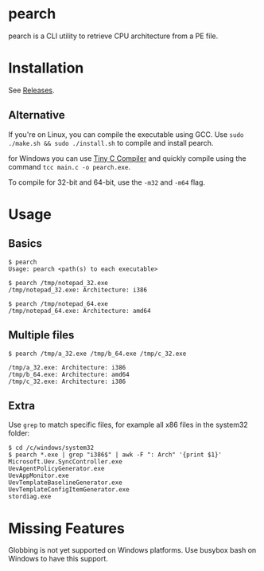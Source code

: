 
# pearch

pearch is a CLI utility to retrieve CPU architecture from
a PE file.

# Installation

See [Releases](https://github.com/oxou/pearch/releases).

## Alternative

If you're on Linux, you can compile the executable using GCC.
Use `sudo ./make.sh && sudo ./install.sh` to compile and install
pearch.

for Windows you can use
[Tiny C Compiler](https://bellard.org/tcc/) and quickly compile
using the command `tcc main.c -o pearch.exe`.

To compile for 32-bit and 64-bit, use the `-m32` and `-m64` flag.

# Usage

## Basics

```
$ pearch
Usage: pearch <path(s) to each executable>

$ pearch /tmp/notepad_32.exe
/tmp/notepad_32.exe: Architecture: i386

$ pearch /tmp/notepad_64.exe
/tmp/notepad_64.exe: Architecture: amd64
```

## Multiple files

```
$ pearch /tmp/a_32.exe /tmp/b_64.exe /tmp/c_32.exe

/tmp/a_32.exe: Architecture: i386
/tmp/b_64.exe: Architecture: amd64
/tmp/c_32.exe: Architecture: i386
```

## Extra

Use `grep` to match specific files, for example all x86 files
in the system32 folder:

```
$ cd /c/windows/system32
$ pearch *.exe | grep "i386$" | awk -F ": Arch" '{print $1}'
Microsoft.Uev.SyncController.exe
UevAgentPolicyGenerator.exe
UevAppMonitor.exe
UevTemplateBaselineGenerator.exe
UevTemplateConfigItemGenerator.exe
stordiag.exe
```

# Missing Features

Globbing is not yet supported on Windows platforms.
Use busybox bash on Windows to have this support.
